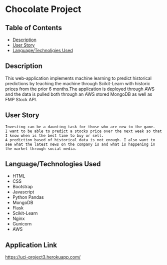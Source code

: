 # Chocolate Project

## Table of Contents
  * [Description](#Description)
  * [User Story](#User-Story)
  * [Language/Technoligies Used](#Language/Technologies-Used)  


  ## Description 
This web-application implements machine learning to predict historical predictions by teaching the machine through Scikit-Learn with historic prices from the prior 6 months.The application is deployed through AWS and the data is pulled both through an AWS stored MongoDB as well as FMP Stock API.  

## User Story
```
Investing can be a daunting task for those who are new to the game.
I want to be able to predict a stocks price over the next week so that I know when is the best time to buy or sell.
A prediction based of historical data is not enough. I also want to see what the latest news on the company is and what is happening in the market through social media. 
```


## Language/Technologies Used
* HTML
* CSS
* Bootstrap
* Javascript
* Python Pandas
* MongoDB
* Flask
* Scikit-Learn
* Nginx
* Gunicorn
* AWS 


## Application Link
https://uci-project3.herokuapp.com/
